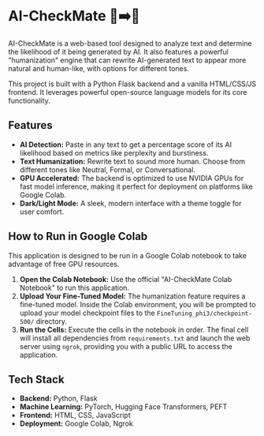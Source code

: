 # AI-CheckMate 🤖➡️🧑

AI-CheckMate is a web-based tool designed to analyze text and determine the likelihood of it being generated by AI. It also features a powerful "humanization" engine that can rewrite AI-generated text to appear more natural and human-like, with options for different tones.

This project is built with a Python Flask backend and a vanilla HTML/CSS/JS frontend. It leverages powerful open-source language models for its core functionality.

## Features

- **AI Detection:** Paste in any text to get a percentage score of its AI likelihood based on metrics like perplexity and burstiness.
- **Text Humanization:** Rewrite text to sound more human. Choose from different tones like Neutral, Formal, or Conversational.
- **GPU Accelerated:** The backend is optimized to use NVIDIA GPUs for fast model inference, making it perfect for deployment on platforms like Google Colab.
- **Dark/Light Mode:** A sleek, modern interface with a theme toggle for user comfort.

## How to Run in Google Colab

This application is designed to be run in a Google Colab notebook to take advantage of free GPU resources.

1.  **Open the Colab Notebook:** Use the official "AI-CheckMate Colab Notebook" to run this application.
2.  **Upload Your Fine-Tuned Model:** The humanization feature requires a fine-tuned model. Inside the Colab environment, you will be prompted to upload your model checkpoint files to the `FineTuning_phi3/checkpoint-500/` directory.
3.  **Run the Cells:** Execute the cells in the notebook in order. The final cell will install all dependencies from `requirements.txt` and launch the web server using `ngrok`, providing you with a public URL to access the application.

## Tech Stack

- **Backend:** Python, Flask
- **Machine Learning:** PyTorch, Hugging Face Transformers, PEFT
- **Frontend:** HTML, CSS, JavaScript
- **Deployment:** Google Colab, Ngrok
